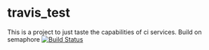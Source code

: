 # travis_test
This is a project to just taste the capabilities of ci services.
Build on semaphore [![Build Status](https://semaphoreci.com/api/v1/projects/ba64cdfa-6b80-497f-872e-535f9b7265e3/474260/badge.svg)](https://semaphoreci.com/budda/travis_test)      
